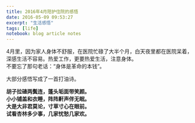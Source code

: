 ```yaml
---
title: 2016年4月陪护住院的感悟
date: 2016-05-09 09:53:27
excerpt: "生活感悟"
tags: [life]
notebook: blog article notes
---
```


4月里，因为家人身体不舒服，在医院忙碌了大半个月，白天夜里都在医院呆着，深感生活不容易。热爱工作，更要热爱生活，注意身体。  
不要忘了那句老话：“身体是革命的本钱”。

大部分感悟写成了一首打油诗。


**胡子拉碴两鬓连，蓬头垢面带笑颜。**  
**小小铺盖和衣睡，阵阵鼾声伴无眠。**  
**大是大非君莫论，寸草寸心在眼前。**  
**试看杏林多少事，几家忧愁几家欢。**  

